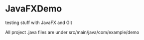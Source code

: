 # JavaFXDemo
testing stuff with JavaFX and Git

All project .java files are under src/main/java/com/example/demo
